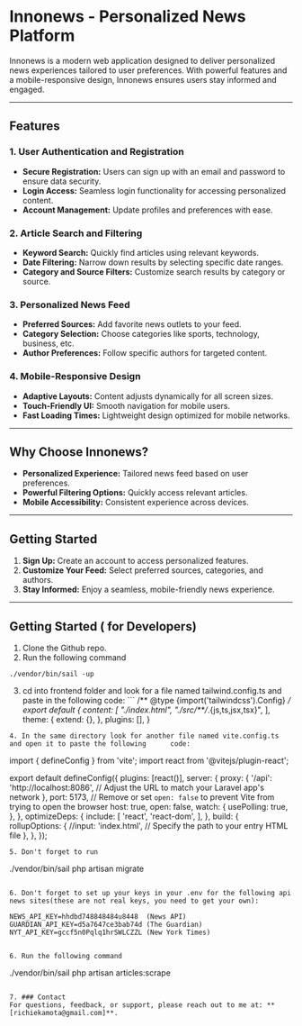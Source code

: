 # Innonews - Personalized News Platform  

Innonews is a modern web application designed to deliver personalized news experiences tailored to user preferences. With powerful features and a mobile-responsive design, Innonews ensures users stay informed and engaged.

---

## Features  

### 1. **User Authentication and Registration**  
- **Secure Registration:** Users can sign up with an email and password to ensure data security.  
- **Login Access:** Seamless login functionality for accessing personalized content.  
- **Account Management:** Update profiles and preferences with ease.  

### 2. **Article Search and Filtering**  
- **Keyword Search:** Quickly find articles using relevant keywords.  
- **Date Filtering:** Narrow down results by selecting specific date ranges.  
- **Category and Source Filters:** Customize search results by category or source.  

### 3. **Personalized News Feed**  
- **Preferred Sources:** Add favorite news outlets to your feed.  
- **Category Selection:** Choose categories like sports, technology, business, etc.  
- **Author Preferences:** Follow specific authors for targeted content.  

### 4. **Mobile-Responsive Design**  
- **Adaptive Layouts:** Content adjusts dynamically for all screen sizes.  
- **Touch-Friendly UI:** Smooth navigation for mobile users.  
- **Fast Loading Times:** Lightweight design optimized for mobile networks.  

---

## Why Choose Innonews?  
- **Personalized Experience:** Tailored news feed based on user preferences.  
- **Powerful Filtering Options:** Quickly access relevant articles.  
- **Mobile Accessibility:** Consistent experience across devices.  

---

## Getting Started  
1. **Sign Up:** Create an account to access personalized features.  
2. **Customize Your Feed:** Select preferred sources, categories, and authors.  
3. **Stay Informed:** Enjoy a seamless, mobile-friendly news experience.  

---

## Getting Started ( for Developers)  
1. Clone the Github repo.  
2. Run the following command 
```
./vendor/bin/sail -up  
```
3. cd into frontend folder and look for a file named tailwind.config.ts and paste in the following code:    ```
/** @type {import('tailwindcss').Config} */
    export default {
        content: [
            "./index.html",
            "./src/**/*.{js,ts,jsx,tsx}",
        ],
        theme: {
            extend: {},
        },
        plugins: [],
    }
```    
4. In the same directory look for another file named vite.config.ts and open it to paste the following      code:
 ```
 import { defineConfig } from 'vite';
 import react from '@vitejs/plugin-react';

 export default defineConfig({
    plugins: [react()],
      server: {
        proxy: {
            '/api': 'http://localhost:8086', // Adjust the URL to match your Laravel app's network
         },
        port: 5173,
        // Remove or set `open: false` to prevent Vite from trying to open the browser
        host: true,
        open: false,
        watch: {
            usePolling: true,
         },
    },
    optimizeDeps: {
        include: [
            'react',
            'react-dom',
        ],
    },
    build: {
        rollupOptions: {
            //input: 'index.html', // Specify the path to your entry HTML file
        },
    },
  });
  ```
5. Don't forget to run 
```
./vendor/bin/sail php artisan migrate
```

6. Don't forget to set up your keys in your .env for the following api news sites(these are not real keys, you need to get your own): 
   ```
    NEWS_API_KEY=hhdbd748848484u8448  (News API)
    GUARDIAN_API_KEY=d5a7647ce3bab74d (The Guardian)
    NYT_API_KEY=gccf5n0Pqlq1hrSWLCZZL (New York Times)
   ``` 

6. Run the following command 
```
./vendor/bin/sail php artisan articles:scrape
```

7. ### Contact  
For questions, feedback, or support, please reach out to me at: **[richiekamota@gmail.com]**.  
